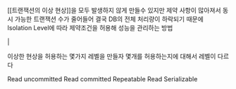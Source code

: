 [[트랜잭션의 이상 현상]]을 모두 발생하지 않게 만들수 있지만 제약 사항이 많아져서 동시 가능한 트랜잭션 수가 줄어들어 결국 DB의 전체 처리량이 하락되기 때문에 Isolation Level에 따라 제약조건을 허용해 성능을 관리하는 방법

| 

이상한 현상을 허용하는 몇가지 레벨을 만들자
몇개를 허용하는지에 대해서 레벨이 다르다

Read uncommitted
Read committed
Repeatable Read
Serializable
